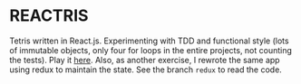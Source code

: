 # REACTRIS

Tetris written in React.js. Experimenting with TDD and functional style (lots of immutable objects, only four for loops in the entire projects, not counting the tests).
Play it [here](https://fervero.github.io/reactris/).
Also, as another exercise, I rewrote the same app using redux to maintain the state. See the branch `redux` to read the code.
